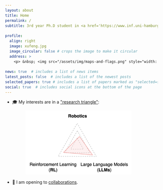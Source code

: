 ```yaml
---
layout: about
title: Home
permalink: /
subtitle: 3rd year Ph.D student in <a href='https://www.inf.uni-hamburg.de/en/inst/ab/wtm.html'>University of Hamburg</a>.

profile:
  align: right
  image: xufeng.jpg
  image_circular: false # crops the image to make it circular
  address: >
    <p> &nbsp; <img src="/assets/img/maps-and-flags.png" style="width: 6%; object-fit: contain;"> Hamburg, Germany</p>

news: true  # includes a list of news items
latest_posts: false  # includes a list of the newest posts
selected_papers: true # includes a list of papers marked as "selected={true}"
social: true  # includes social icons at the bottom of the page
---
```


- 🎓 My interests are in a <ins>"research triangle"</ins>:

&nbsp;&nbsp;&nbsp;&nbsp;&nbsp;&nbsp;&nbsp;&nbsp;&nbsp;&nbsp;&nbsp;&nbsp;&nbsp;&nbsp;&nbsp;&nbsp; <img src="/assets/img/research_triangle.png" width="350" height="auto">

- 🙌 I am opening to <ins>collaborations</ins>.
